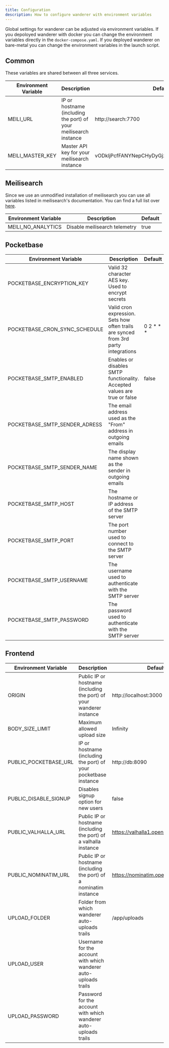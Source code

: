```yaml
---
title: Configuration
description: How to configure wanderer with environment variables
---
```


Global settings for wanderer can be adjusted via environment variables. If you depoloyed wanderer with docker you can change the environment variables directly in the `docker-compose.yaml`. If you deployed wanderer on bare-metal you can change the environment variables in the launch script.

## Common
These variables are shared between all three services.

| Environment Variable | Description                                                      | Default                                     |
| -------------------- | ---------------------------------------------------------------- | ------------------------------------------- |
| MEILI_URL            | IP or hostname (including the port) of your meilisearch instance | http://search:7700                          |
| MEILI_MASTER_KEY     | Master API key for your meilisearch instance                     | vODkljPcfFANYNepCHyDyGjzAMPcdHnrb6X5KyXQPWo |

## Meilisearch
Since we use an unmodified installation of meilisearch you can use all variables listed in meilisearch's documentation. You can find a full list over [here](https://www.meilisearch.com/docs/learn/configuration/instance_options).

| Environment Variable | Description                   | Default |
| -------------------- | ----------------------------- | ------- |
| MEILI_NO_ANALYTICS   | Disable meilisearch telemetry | true    |

## Pocketbase
| Environment Variable          | Description                                                                         | Default   |
| ----------------------------- | ----------------------------------------------------------------------------------- | --------- |
| POCKETBASE_ENCRYPTION_KEY     | Valid 32 character AES key. Used to encrypt secrets                                 |           |
| POCKETBASE_CRON_SYNC_SCHEDULE | Valid cron expression. Sets how often trails are synced from 3rd party integrations | 0 2 * * * |
| POCKETBASE_SMTP_ENABLED       | Enables or disables SMTP functionality. Accepted values are true or false           | false     |
| POCKETBASE_SMTP_SENDER_ADRESS | The email address used as the "From" address in outgoing emails                     |           |
| POCKETBASE_SMTP_SENDER_NAME   | The display name shown as the sender in outgoing emails                             |           |
| POCKETBASE_SMTP_HOST          | The hostname or IP address of the SMTP server                                       |           |
| POCKETBASE_SMTP_PORT          | The port number used to connect to the SMTP server                                  |           |
| POCKETBASE_SMTP_USERNAME      | The username used to authenticate with the SMTP server                              |           |
| POCKETBASE_SMTP_PASSWORD      | The password used to authenticate with the SMTP server                              |           |

## Frontend

| Environment Variable  | Description                                                          | Default                             |
| --------------------- | -------------------------------------------------------------------- | ----------------------------------- |
| ORIGIN                | Public IP or hostname (including the port) of your wanderer instance | http://localhost:3000               |
| BODY_SIZE_LIMIT       | Maximum allowed upload size                                          | Infinity                            |
| PUBLIC_POCKETBASE_URL | IP or hostname (including the port) of your pocketbase instance      | http://db:8090                      |
| PUBLIC_DISABLE_SIGNUP | Disables signup option for new users                                 | false                               |
| PUBLIC_VALHALLA_URL   | Public IP or hostname (including the port) of a valhalla instance    | https://valhalla1.openstreetmap.de  |
| PUBLIC_NOMINATIM_URL  | Public IP or hostname (including the port) of a nominatim instance   | https://nominatim.openstreetmap.org |
| UPLOAD_FOLDER         | Folder from which wanderer auto-uploads trails                       | /app/uploads                        |
| UPLOAD_USER           | Username for the account with which wanderer auto-uploads trails     |                                     |
| UPLOAD_PASSWORD       | Password for the account with which wanderer auto-uploads trails     |                                     |
